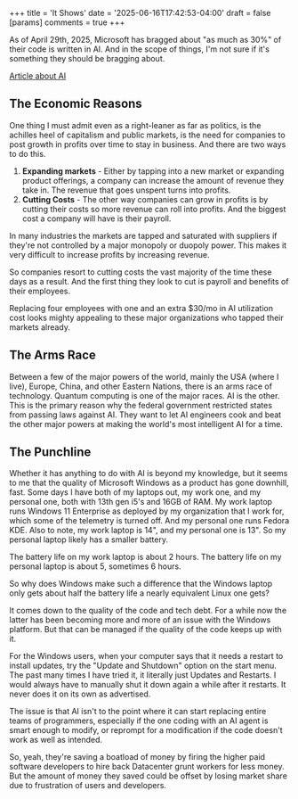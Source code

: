 +++
title = 'It Shows'
date = '2025-06-16T17:42:53-04:00'
draft = false
[params]
comments = true
+++

As of April 29th, 2025, Microsoft has bragged about "as much as 30%" of their code is written in AI. And in the scope of things, I'm not sure if it's something they should be bragging about.

[Article about AI](https://www.cnbc.com/2025/04/29/satya-nadella-says-as-much-as-30percent-of-microsoft-code-is-written-by-ai.html)

<!--more-->

## The Economic Reasons

One thing I must admit even as a right-leaner as far as politics, is the achilles heel of capitalism and public markets, is the need for companies to post growth in profits over time to stay in business. And there are two ways to do this.

1. **Expanding markets** - Either by tapping into a new market or expanding product offerings, a company can increase the amount of revenue they take in. The revenue that goes unspent turns into profits.
2. **Cutting Costs** - The other way companies can grow in profits is by cutting their costs so more revenue can roll into profits. And the biggest cost a company will have is their payroll.

In many industries the markets are tapped and saturated with suppliers if they're not controlled by a major monopoly or duopoly power. This makes it very difficult to increase profits by increasing revenue.

So companies resort to cutting costs the vast majority of the time these days as a result. And the first thing they look to cut is payroll and benefits of their employees.

Replacing four employees with one and an extra $30/mo in AI utilization cost looks mighty appealing to these major organizations who tapped their markets already.

## The Arms Race

Between a few of the major powers of the world, mainly the USA (where I live), Europe, China, and other Eastern Nations, there is an arms race of technology. Quantum computing is one of the major races. AI is the other. This is the primary reason why the federal government restricted states from passing laws against AI. They want to let AI engineers cook and beat the other major powers at making the world's most intelligent AI for a time.

## The Punchline

Whether it has anything to do with AI is beyond my knowledge, but it seems to me that the quality of Microsoft Windows as a product has gone downhill, fast. Some days I have both of my laptops out, my work one, and my personal one, both with 13th gen i5's and 16GB of RAM. My work laptop runs Windows 11 Enterprise as deployed by my organization that I work for, which some of the telemetry is turned off. And my personal one runs Fedora KDE. Also to note, my work laptop is 14", and my personal one is 13". So my personal laptop likely has a smaller battery.

The battery life on my work laptop is about 2 hours. The battery life on my personal laptop is about 5, sometimes 6 hours.

So why does Windows make such a difference that the Windows laptop only gets about half the battery life a nearly equivalent Linux one gets?

It comes down to the quality of the code and tech debt. For a while now the latter has been becoming more and more of an issue with the Windows platform. But that can be managed if the quality of the code keeps up with it.

For the Windows users, when your computer says that it needs a restart to install updates, try the "Update and Shutdown" option on the start menu. The past many times I have tried it, it literally just Updates and Restarts. I would always have to manually shut it down again a while after it restarts. It never does it on its own as advertised.

The issue is that AI isn't to the point where it can start replacing entire teams of programmers, especially if the one coding with an AI agent is smart enough to modify, or reprompt for a modification if the code doesn't work as well as intended.

So, yeah, they're saving a boatload of money by firing the higher paid software developers to hire back Datacenter grunt workers for less money. But the amount of money they saved could be offset by losing market share due to frustration of users and developers.